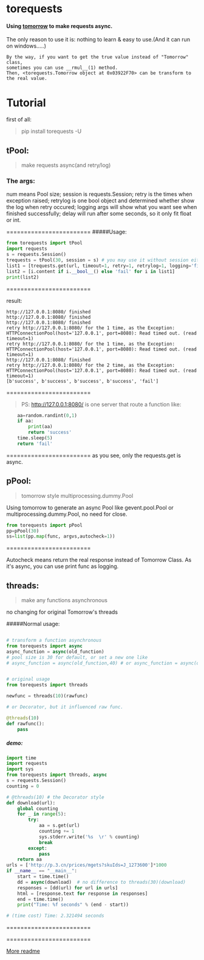 # torequests

#### Using [tomorrow](https://github.com/madisonmay/Tomorrow) to make requests async.

The only reason to use it is: nothing to learn & easy to use.(And it can run on windows.....)

```
By the way, if you want to get the true value instead of "Tomorrow" class, 
sometimes you can use __rmul__(1) method.
Then, <torequests.Tomorrow object at 0x03922F70> can be transform to the real value.
```

# Tutorial

first of all:
>pip install torequests -U

## tPool:

>make requests async(and retry/log)

### The args:
num means Pool size; session is requests.Session; retry is the times when exception raised; retrylog is one bool object and determined whether show the log when retry occured; logging args will show what you want see when finished successfully; delay will run after some seconds, so it only fit float or int.

========================
#####Usage:

```python
from torequests import tPool
import requests
s = requests.Session()
trequests = tPool(30, session = s) # you may use it without session either.
list1 = [trequests.get(url, timeout=1, retry=1, retrylog=1, logging='finished') for url in ['http://127.0.0.1:8080/']*5]
list2 = [i.content if i.__bool__() else 'fail' for i in list1]
print(list2)
```

========================

result:

```
http://127.0.0.1:8080/ finished
http://127.0.0.1:8080/ finished
http://127.0.0.1:8080/ finished
retry http://127.0.0.1:8080/ for the 1 time, as the Exception: HTTPConnectionPool(host='127.0.0.1', port=8080): Read timed out. (read timeout=1)
retry http://127.0.0.1:8080/ for the 1 time, as the Exception: HTTPConnectionPool(host='127.0.0.1', port=8080): Read timed out. (read timeout=1)
http://127.0.0.1:8080/ finished
retry http://127.0.0.1:8080/ for the 2 time, as the Exception: HTTPConnectionPool(host='127.0.0.1', port=8080): Read timed out. (read timeout=1)
[b'success', b'success', b'success', b'success', 'fail']
```

========================
>PS:
http://127.0.0.1:8080/ is one server that route a function like:

```python
    aa=random.randint(0,1)
    if aa:
        print(aa)
        return 'success'
    time.sleep(5)
    return 'fail'
```

========================
as you see, only the requests.get is async.


## pPool:

> tomorrow style multiprocessing.dummy.Pool

Using tomorrow to generate an async Pool like gevent.pool.Pool or multiprocessing.dummy.Pool, no need for close.

```python
from torequests import pPool
pp=pPool(30)
ss=list(pp.map(func, argvs,autocheck=1))
```

========================

Autocheck means return the real response instead of Tomorrow Class.
As it's async, you can use print func as logging. 

## threads:

>make any functions asynchronous

no changing for original Tomorrow's threads

#####Normal usage:

```python

# transform a function asynchronous
from torequests import async
async_function = async(old_function) 
# pool size is 30 for default, or set a new one like
# async_function = async(old_function,40) # or async_function = async(old_function, n=40)


# original usage
from torequests import threads

newfunc = threads(10)(rawfunc)

# or Decorator, but it influenced raw func.

@threads(10)
def rawfunc():
	pass


```

##### demo:

```python
import time
import requests
import sys
from torequests import threads, async
s = requests.Session()
counting = 0

# @threads(10) # the Decorator style
def download(url):
    global counting
    for _ in range(5):
        try:
            aa = s.get(url)
            counting += 1
            sys.stderr.write('%s  \r' % counting) 
            break
        except:
            pass
    return aa
urls = ['http://p.3.cn/prices/mgets?skuIds=J_1273600']*1000
if __name__ == "__main__":
    start = time.time()
    dd = async(download)  # no difference to threads(30)(download)
    responses = [dd(url) for url in urls]
    html = [response.text for response in responses]
    end = time.time()
    print("Time: %f seconds" % (end - start))

# (time cost) Time: 2.321494 seconds

```

========================



========================


[More readme](README1.md)



